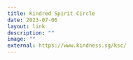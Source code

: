 ```yaml
---
title: Kindred Spirit Circle
date: 2023-07-06
layout: link
description: ""
image: ""
external: https://www.kindness.sg/ksc/
---
```

